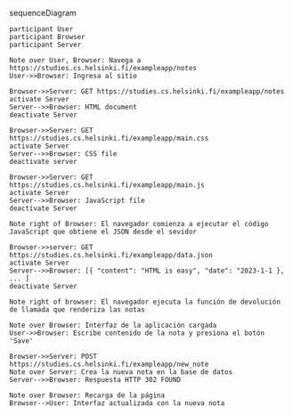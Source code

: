 sequenceDiagram

    participant User
    participant Browser
    participant Server

    Note over User, Browser: Navega a https://studies.cs.helsinki.fi/exampleapp/notes
    User->>Browser: Ingresa al sitio

    Browser->>Server: GET https://studies.cs.helsinki.fi/exampleapp/notes
    activate Server
    Server-->>Browser: HTML document
    deactivate Server

    Browser->>Server: GET https://studies.cs.helsinki.fi/exampleapp/main.css
    activate Server
    Server-->>Browser: CSS file
    deactivate server

    Browser->>Server: GET https://studies.cs.helsinki.fi/exampleapp/main.js
    activate Server
    Server-->>Browser: JavaScript file
    deactivate Server

    Note right of Browser: El navegador comienza a ejecutar el código JavaScript que obtiene el JSON desde el sevidor

    Browser->>server: GET https://studies.cs.helsinki.fi/exampleapp/data.json
    activate Server
    Server-->>Browser: [{ "content": "HTML is easy", "date": "2023-1-1 }, ... ]
    deactivate Server

    Note right of browser: El navegador ejecuta la función de devolución de llamada que renderiza las notas

    Note over Browser: Interfaz de la aplicación cargada
    User->>Browser: Escribe contenido de la nota y presiona el botón 'Save'

    Browser->>Server: POST https://studies.cs.helsinki.fi/exampleapp/new_note
    Note over Server: Crea la nueva nota en la base de datos
    Server-->>Browser: Respuesta HTTP 302 FOUND
    
    Note over Browser: Recarga de la página
    Browser-->User: Interfaz actualizada con la nueva nota 